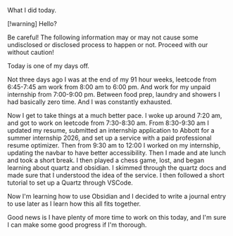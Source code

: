 What I did today.

[!warning]
 Hello?

Be careful!
The following information may or may not cause some undisclosed or disclosed process to happen or not. Proceed with our without caution!

Today is one of my days off.

Not three days ago I was at the end of my 91 hour weeks, leetcode from 6:45-7:45 am work from 8:00 am to 6:00 pm. And work for my unpaid internship from 7:00-9:00 pm. Between food prep, laundry and showers I had basically zero time. And I was constantly exhausted.

Now I get to take things at a much better pace. I woke up around 7:20 am, and got to work on leetcode from 7:30-8:30 am. From 8:30-9:30 am I updated my resume, submitted an internship application to Abbott for a summer internship 2026, and set up a service with a paid professional resume optimizer. Then from 9:30 am to 12:00 I worked on my internship, updating the navbar to have better accessibility.
Then I made and ate lunch and took a short break. I then played a chess game, lost, and began learning about quartz and obsidian. I skimmed through the quartz docs and made sure that I understood the idea of the service. I then followed a short tutorial to set up a Quartz through VSCode.

Now I'm learning how to use Obsidian and I decided to write a journal entry to use later as I learn how this all fits together.

Good news is I have plenty of more time to work on this today, and I'm sure I can make some good progress if I'm thorough. 